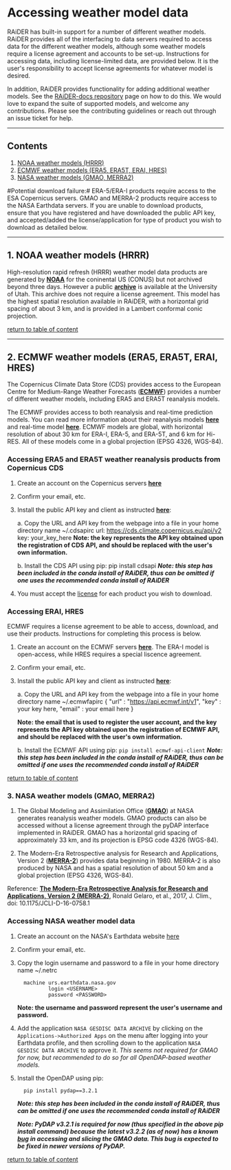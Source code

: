 # Accessing weather model data
RAiDER has built-in support for a number of different weather models.  RAiDER provides all of the interfacing to data servers required to access data for the different weather models, although some weather models require a license agreement and accounts to be set-up. Instructions for accessing data, including license-limited data, are provided below. It is the user's responsibility to accept license agreements for whatever model is desired. 

In addition, RAiDER provides functionality for adding additional weather models. See the [RAiDER-docs repository](https://github.com/dbekaert/RAiDER-docs) page on how to do this. We would love to expand the suite of supported models, and welcome any contributions. Please see the contributing guidelines or reach out through an issue ticket for help. 

------

## Contents

1. [NOAA weather models (HRRR)](#noaa-weather-models-(hrrr))
2. [ECMWF weather models (ERA5, ERA5T, ERAI, HRES)](#ecmwf-weather-models-(era5,-era5t,-erai,-hres))
3. [NASA weather models (GMAO, MERRA2)](#nasa-weather-models-(gmao,-merra2))

#Potential download failure:#
ERA-5/ERA-I products require access to the ESA Copernicus servers. GMAO and MERRA-2 products require access to the NASA Earthdata servers. If you are unable to download products, ensure that you have registered and have downloaded the public API key, and accepted/added the license/application for type of product you wish to download as detailed below. 

------

## 1. NOAA weather models (HRRR)
High-resolution rapid refresh (HRRR) weather model data products are generated by __[NOAA](https://rapidrefresh.noaa.gov/hrrr/)__ for the coninental US (CONUS) but not archived beyond three days. However a public __[archive](home.chpc.utah.edu/~u0553130/Brian_Blaylock/hrrr_FAQ.html)__ is available at the University of Utah. This archive does not require a license agreement. This model has the highest spatial resolution available in RAiDER, with a horizontal grid spacing of about 3 km, and is provided in a Lambert conformal conic projection. 

[return to table of content](#contents)


------

## 2. ECMWF weather models (ERA5, ERA5T, ERAI, HRES)
The Copernicus Climate Data Store (CDS) provides access to the European Centre for Medium-Range Weather Forecasts (__[ECMWF](https://www.ecmwf.int/)__)  provides a number of different weather models, including ERA5 and ERA5T reanalysis models.  

The ECMWF provides access to both reanalysis and real-time prediction models. You can read more information about their reanalysis models __[here](https://www.ecmwf.int/en/research/climate-reanalysis)__ and real-time model __[here](https://www.ecmwf.int/en/forecasts/datasets/catalogue-ecmwf-real-time-products)__. ECMWF models are global, with horizontal resolution of about 30 km for ERA-I, ERA-5, and ERA-5T, and 6 km for Hi-RES. All of these models come in a global projection (EPSG 4326, WGS-84). 

### Accessing ERA5 and ERA5T weather reanalysis products from Copernicus CDS
1. Create an account on the Copernicus servers __[here](https://cds.climate.copernicus.eu/user)__
2. Confirm your email, etc. 
3. Install the public API key and client as instructed __[here](https://cds.climate.copernicus.eu/api-how-to)__:
   
   a. Copy the URL and API key from the webpage into a file in your home directory name ~/.cdsapirc 
         url: https://cds.climate.copernicus.eu/api/v2
         key: your_key_here
      __**Note**: the key represents the API key obtained upon the registration of CDS API, and should be replaced with the user's own information.__

   b. Install the CDS API using pip: 
         pip install cdsapi
   ___**Note**: this step has been included in the conda install of RAiDER, thus can be omitted if one uses the recommended conda install of RAiDER___
4. You must accept the [license](https://cds.climate.copernicus.eu/cdsapp/#!/terms/licence-to-use-copernicus-products) for each product you wish to download.


### Accessing ERAI, HRES

ECMWF requires a license agreement to be able to access, download, and use their products. Instructions for completing this process is below. 

1. Create an account on the ECMWF servers __[here](https://accounts.ecmwf.int/auth/realms/ecmwf/protocol/openid-connect/auth?response_type=code&scope=openid%20email&client_id=apache-www&state=sBYlpcTRPhat8d6uuM9swLCxuP8&redirect_uri=https%3A%2F%2Fwww.ecmwf.int%2Foidc.cgi&nonce=RyEzBUy4m6oo_HxRQEmJxbc5jrKY4KFZd1Usgi8cpnM)__. The ERA-I model is open-access, while HRES requires a special liscence agreement.
2. Confirm your email, etc. 
3. Install the public API key and client as instructed __[here](https://confluence.ecmwf.int/display/WEBAPI/Access+ECMWF+Public+Datasets#AccessECMWFPublicDatasets-key)__: 
    
    a. Copy the URL and API key from the webpage into a file in your home directory name ~/.ecmwfapirc 
    {
        "url"   : "https://api.ecmwf.int/v1",
        "key"   : your key here,
        "email" : your email here
    }

    __**Note**: the email that is used to register the user account, and the key represents the API key obtained upon the registration of ECMWF API, and should be replaced with the user's own information.__

    b. Install the ECMWF API using pip: 
        ```pip install ecmwf-api-client```
    ___**Note**: this step has been included in the conda install of RAiDER, thus can be omitted if one uses the recommended conda install of RAiDER___

[return to table of content](#contents)

### 3. NASA weather models (GMAO, MERRA2)
    
1. The Global Modeling and Assimilation Office (__[GMAO](https://www.nccs.nasa.gov/services/data-collections/coupled-products/geos5-forecast#:~:text=The%20Global%20Modeling%20and%20Assimilation,near%2Dreal%2Dtime%20production.)__) at NASA generates reanalysis weather models. GMAO products can also be accessed without a license agreement through the pyDAP interface implemented in RAiDER. GMAO has a horizontal grid spacing of approximately 33 km, and its projection is EPSG code 4326 (WGS-84). 

2. The Modern-Era Retrospective analysis for Research and Applications, Version 2 (__[MERRA-2](https://gmao.gsfc.nasa.gov/reanalysis/MERRA-2/#:~:text=MERRA%2D2%20is%20the%20first,(say)%20Greenland%20and%20Antarctica.)__) provides data beginning in 1980. MERRA-2 is also produced by NASA and has a spatial resolution of about 50 km and a global projection (EPSG 4326, WGS-84).  

Reference: __[The Modern-Era Retrospective Analysis for Research and Applications, Version 2 (MERRA-2)](https://journals.ametsoc.org/view/journals/clim/30/14/jcli-d-16-0758.1.xml)__, Ronald Gelaro, et al., 2017, J. Clim., doi: 10.1175/JCLI-D-16-0758.1

### Accessing NASA weather model data
1. Create an account on the NASA's Earthdata website [here](https://urs.earthdata.nasa.gov)
2. Confirm your email, etc. 
3. Copy the login username and password to a file in your home directory name ~/.netrc 
         
         machine urs.earthdata.nasa.gov
                 login <USERNAME>
                 password <PASSWORD>
                 
   __**Note**: the username and password represent the user's username and password.__
   
4. Add the application `NASA GESDISC DATA ARCHIVE` by clicking on the `Applications->Authorized Apps` on the menu after logging into your Earthdata profile, and then scrolling down to the application `NASA GESDISC DATA ARCHIVE` to approve it. _This seems not required for GMAO for now, but recommended to do so for all OpenDAP-based weather models._
5. Install the OpenDAP using pip: 

         pip install pydap==3.2.1
      

   ___**Note**: this step has been included in the conda install of RAiDER, thus can be omitted if one uses the recommended conda install of RAiDER___
   
   ___**Note**: PyDAP v3.2.1 is required for now (thus specified in the above pip install command) because the latest v3.2.2 (as of now) has a known [bug](https://colab.research.google.com/drive/1f_ss1Oa3VzgAOd_p8sgekdnLVE5NW6s5) in accessing and slicing the GMAO data. This bug is expected to be fixed in newer versions of PyDAP.___

[return to table of content](#contents)

